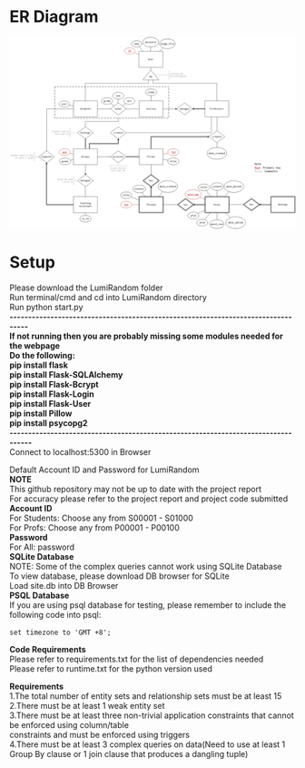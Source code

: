 # ER Diagram
![ER Diagram](https://github.com/joelczk/CS2102-Project/blob/v1.2/ER%20Diagram.jpg)

# Setup

Please download the LumiRandom folder\
Run terminal/cmd and cd into LumiRandom directory\
Run python start.py\
**---------------------------------------------------------------------------------\
If not running then you are probably missing some modules needed for the webpage\
Do the following:\
pip install flask\
pip install Flask-SQLAlchemy\
pip install Flask-Bcrypt\
pip install Flask-Login\
pip install Flask-User\
pip install Pillow\
pip install psycopg2\
----------------------------------------------------------------------------------**\
Connect to localhost:5300 in Browser

Default Account ID and Password for LumiRandom\
**NOTE**\
This github repository may not be up to date with the project report\
For accuracy please refer to the project report and project code submitted\
**Account ID**\
For Students: Choose any from S00001 - S01000\
For Profs: Choose any from P00001 - P00100\
**Password**\
For All: password\
**SQLite Database**\
NOTE: Some of the complex queries cannot work using SQLite Database\
To view database, please download DB browser for SQLite\
Load site.db into DB Browser\
**PSQL Database**\
If you are using psql database for testing, please remember to include the following code into psql:
```
set timezone to 'GMT +8';
```
**Code Requirements**\
Please refer to requirements.txt for the list of dependencies needed\
Please refer to runtime.txt for the python version used

**Requirements**\
1.The total number of entity sets and relationship sets must be at least 15\
2.There must be at least 1 weak entity set\
3.There must be at least three non-trivial application constraints that cannot be enforced using column/table\
constraints and must be enforced using triggers\
4.There must be at least 3 complex queries on data(Need to use at least 1 Group By clause or 1 join clause that produces a dangling tuple)
